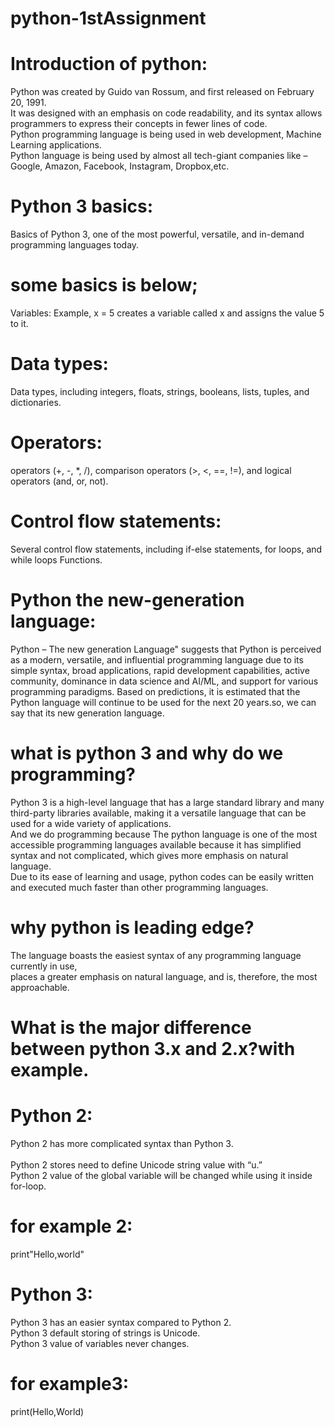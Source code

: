 # python-1stAssignment<br>
# Introduction of python:<br>
Python was created by Guido van Rossum, and first released on February 20, 1991.<br>
It was designed with an emphasis on code readability, and its syntax allows programmers to express their concepts in fewer lines of code.<br>
Python programming language is being used in web development, Machine Learning applications.<br>
Python language is being used by almost all tech-giant companies like – Google, Amazon, Facebook, Instagram, Dropbox,etc.<br>

# Python 3 basics:<br>
Basics of Python 3, one of the most powerful, versatile, and in-demand programming languages today.<br>
# some basics is below;<br>
Variables: Example, x = 5 creates a variable called x and assigns the value 5 to it.<br>
# Data types: 
Data types, including integers, floats, strings, booleans, lists, tuples, and dictionaries.<br>
# Operators:
operators (+, -, *, /), comparison operators (>, <, ==, !=), and logical operators (and, or, not).<br>
# Control flow statements:
Several control flow statements, including if-else statements, for loops, and while loops
Functions.<br>

# Python the new-generation language:<br>
Python – The new generation Language" suggests that Python is perceived as a modern, versatile, and influential programming language due to its simple syntax, broad applications, rapid development capabilities, active community, dominance in data science and AI/ML, and support for various programming paradigms.
Based on predictions, it is estimated that the Python language will continue to be used for the next 20 years.so, we can say that its new generation language.

# what is python 3 and why do we programming?<br>
Python 3 is a high-level language that has a large standard library and many third-party libraries available, making it a versatile language that can be used for a wide variety of applications.<br>
And we do programming because The python language is one of the most accessible programming languages available because it has simplified syntax and not complicated, which gives more emphasis on natural language.<br>
Due to its ease of learning and usage, python codes can be easily written and executed much faster than other programming languages.<br>


# why python is leading edge?<br>
The language boasts the easiest syntax of any programming language currently in use,<br>
places a greater emphasis on natural language, and is, therefore, the most approachable.<br>

# What is the major difference between python 3.x and 2.x?with example.<br>
# Python 2:<br> 
Python 2 has more complicated syntax than Python 3.<br>                               
Python 2 stores need to define Unicode string value with “u.”<br> 
Python 2 value of the global variable will be changed while using it inside for-loop.<br> 
# for example 2:<br>
print"Hello,world"<br> 

# Python 3:<br>
Python 3 has an easier syntax compared to Python 2.<br>
Python 3 default storing of strings is Unicode.<br>
Python 3 value of variables never changes.<br>
# for example3:<br>
print(Hello,World)<br>                                                                         
 



